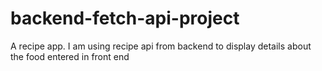 # backend-fetch-api-project
A recipe app.
I am using recipe api from backend to display details about the food entered in front end
